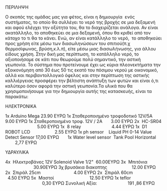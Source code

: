 ΠΕΡΙΛΗΨΗ


Ο σκοπός της ομάδας μας για φέτος, είναι η δημιουργία  ενός συστήματος, το οποίο θα συλλέγει το νερό της βροχής σε μια δεξαμενή και αφού ελέγχει την οξύτητα του, θα το διαχειρίζεται ανάλογα. Αν είναι ακατάλληλο, το αποθηκεύει σε μια δεξαμενή, όπου θα κριθεί από τον κάτοχο το τι θα το κάνει. Ενώ, αν είναι κατάλληλο το νερό,  το αποθηκεύει προς χρήση είτε μέσω των διασωληνώσεων του σπιτιού(π.χ θερμοσίφωνας, βρύση,κ.λ.π), είτε μέσω μιας διασωλήνωσης, για άλλου είδους χρήση. Στην δική μας περίπτωση, το κατάλληλο νερό, το αξιοποιήσαμε σε κάτι που θεωρούμε πολύ σημαντικό, την αστική γεωπονία. Το σύστημα που προτείνουμε έχει ως κύρια πλεονεκτήματα την εξοικονόμηση από 30 έως 50 τις εκατό του πόσιμου νερού με οικονομικό, αλλά και περιβαντολλογικό όφελος και στην περίπτωση της αστικής καλλιέργειας προσφέρει την βέλτιστη ανάπτυξη των φυτών και είναι ό,τι καλύτερο όσον αφορά την αστική γεωπονία.Τα υλικά που θα χρησιμοποιήσουμε για την δημιουργία αυτής της κατασκευής, είναι τα παρακάτω:



ΗΛΕΚΤΡΟΝΙΚΑ

1x Arduino Mega                                    23.90 ΕΥΡΩ
1x Σταθεροποιημένο τροφοδοτικό 12V/5A               9.00 ΕΥΡΩ
1x Σταθεροποιημένο τροφ. 12V / 2A                   3.00 ΕΥΡΩ
2x  HC-SR04                                         5.00 ΕΥΡΩ
1x  8 relay                                         4.44 ΕΥΡΩ
1x  D1 ROBOT LCD                                    2.55 ΕΥΡΩ
1x ph sensor    Liquid PH 0-14 Value Detect Sensor 17,00 ΕΥΡΩ      
1x Water level sensor  Tank Pool Horizontal         2,77 ΕΥΡΩ


ΥΔΡΑΥΛΙΚΑ

4x  Ηλεκτροβάνες 12V Solenoid Valve 1/2"  60.00ΕΥΡΩ
3x  Μπιτόνια                              30.90ΕΥΡΩ
3χ βρυσάκια διακοπτης                    12.00 ΕΥΡΩ
2x  Σπιράλ 25cm                           4.00 ΕΥΡΩ
2x  Σπιράλ 60cm                           4.50 ΕΥΡΩ
5x  Μαστοί                               12.50 ΕΥΡΩ
1x teflor                                 0,30 ΕΥΡΩ
Συνολική Αξία:                         191 ,86 ΕΥΡΩ
